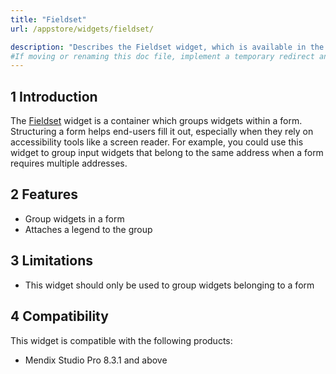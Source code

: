 ```yaml
---
title: "Fieldset"
url: /appstore/widgets/fieldset/

description: "Describes the Fieldset widget, which is available in the Mendix Marketplace."
#If moving or renaming this doc file, implement a temporary redirect and let the respective team know they should update the URL in the product. See Mapping to Products for more details.
---
```


## 1 Introduction

The [Fieldset](https://marketplace.mendix.com/link/component/113922/Mendix/Fieldset) widget is a container which groups widgets within a form. Structuring a form helps end-users fill it out, especially when they rely on accessibility tools like a screen reader. For example, you could use this widget to group input widgets that belong to the same address when a form requires multiple addresses.

## 2 Features

* Group widgets in a form
* Attaches a legend to the group

## 3 Limitations

* This widget should only be used to group widgets belonging to a form

## 4 Compatibility

This widget is compatible with the following products:

* Mendix Studio Pro 8.3.1 and above
